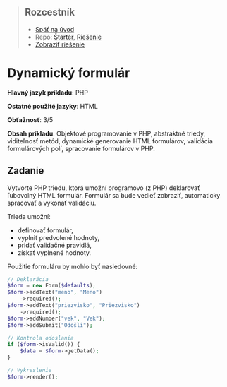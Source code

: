 <div class="hidden">

> ## Rozcestník
> - [Späť na úvod](../../README.md)
> - Repo: [Štartér](/../../tree/main/php/form), [Riešenie](/../../tree/solution/php/form)
> - [Zobraziť riešenie](riesenie.md)
</div>

# Dynamický formulár
<div class="info"> 

**Hlavný jazyk príkladu**: PHP

**Ostatné použité jazyky**: HTML

**Obťažnosť**: 3/5

**Obsah príkladu**: Objektové programovanie v PHP, abstraktné triedy, viditeľnosť metód, dynamické generovanie HTML formulárov, validácia formulárových polí, spracovanie formulárov v PHP. 
</div>

## Zadanie
Vytvorte PHP triedu, ktorá umožní programovo (z PHP) deklarovať ľubovolný HTML formulár. Formulár sa bude vedieť zobraziť, automaticky spracovať a vykonať validáciu.

Trieda umožní:
- definovať formulár,
- vyplniť predvolené hodnoty,
- pridať validačné pravidlá,
- získať vyplnené hodnoty.

Použitie formuláru by mohlo byť nasledovné:

```php
// Deklarácia
$form = new Form($defaults);
$form->addText("meno", "Meno")
    ->required();
$form->addText("priezvisko", "Priezvisko")
    ->required();
$form->addNumber("vek", "Vek");
$form->addSubmit("Odošli");

// Kontrola odoslania
if ($form->isValid()) {
    $data = $form->getData();
}

// Vykreslenie
$form->render();
```